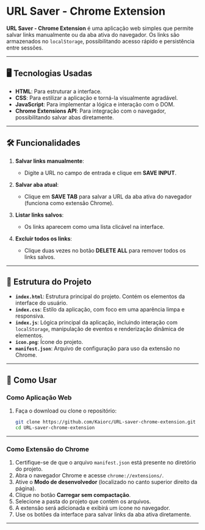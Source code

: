 # URL Saver - Chrome Extension

**URL Saver - Chrome Extension** é uma aplicação web simples que permite salvar links manualmente ou da aba ativa do navegador. Os links são armazenados no `localStorage`, possibilitando acesso rápido e persistência entre sessões.

---

## 🖥️ Tecnologias Usadas

- **HTML**: Para estruturar a interface.
- **CSS**: Para estilizar a aplicação e torná-la visualmente agradável.
- **JavaScript**: Para implementar a lógica e interação com o DOM.
- **Chrome Extensions API**: Para integração com o navegador, possibilitando salvar abas diretamente.

---

## 🛠️ Funcionalidades

1. **Salvar links manualmente**:
   - Digite a URL no campo de entrada e clique em **SAVE INPUT**.

2. **Salvar aba atual**:
   - Clique em **SAVE TAB** para salvar a URL da aba ativa do navegador (funciona como extensão Chrome).

3. **Listar links salvos**:
   - Os links aparecem como uma lista clicável na interface.

4. **Excluir todos os links**:
   - Clique duas vezes no botão **DELETE ALL** para remover todos os links salvos.

---

## 📂 Estrutura do Projeto

- **`index.html`**: Estrutura principal do projeto. Contém os elementos da interface do usuário.
- **`index.css`**: Estilo da aplicação, com foco em uma aparência limpa e responsiva.
- **`index.js`**: Lógica principal da aplicação, incluindo interação com `localStorage`, manipulação de eventos e renderização dinâmica de elementos.
- **`icon.png`**: Ícone do projeto.
- **`manifest.json`**: Arquivo de configuração para uso da extensão no Chrome.

---

## 🚀 Como Usar

### Como Aplicação Web

1. Faça o download ou clone o repositório:
   ```bash
   git clone https://github.com/Kaiorc/URL-saver-chrome-extension.git
   cd URL-saver-chrome-extension
    ```

---

### Como Extensão do Chrome

1. Certifique-se de que o arquivo `manifest.json` está presente no diretório do projeto.
2. Abra o navegador Chrome e acesse `chrome://extensions/`.
3. Ative o **Modo de desenvolvedor** (localizado no canto superior direito da página).
4. Clique no botão **Carregar sem compactação**.
5. Selecione a pasta do projeto que contém os arquivos.
6. A extensão será adicionada e exibirá um ícone no navegador.
7. Use os botões da interface para salvar links da aba ativa diretamente.

---
